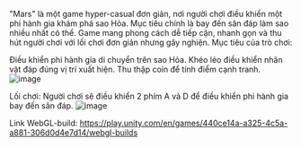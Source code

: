 "Mars" là một game hyper-casual đơn giản, nơi người chơi điều khiển một phi hành gia khám phá sao Hỏa. Mục tiêu chính là bay đến sân đáp làm sao nhiều nhất có thể. Game mang phong cách dễ tiếp cận, nhanh gọn và thu hút người chơi với lối chơi đơn giản nhưng gây nghiện.
Mục tiêu của trò chơi:

Điều khiển phi hành gia di chuyển trên sao Hỏa.
Khéo léo điều khiển nhân vật đáp đúng vị trí xuất hiện.
Thu thập coin để tính điểm cạnh tranh.
![image](https://github.com/user-attachments/assets/9baa2491-c457-4e15-85ed-3aee8a0a3401)

Lối chơi:
Người chơi sẽ điều khiển 2 phím A và D để điều khiển phi hành gia bay đến sân đáp.
![image](https://github.com/user-attachments/assets/435b72fe-a834-4b38-9b32-90929cc58459)

Link WebGL-build:
https://play.unity.com/en/games/440ce14a-a325-4c5a-a881-306d0d4e7d14/webgl-builds
